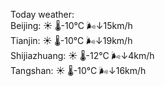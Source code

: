 Today weather:  
Beijing: ☀️ 🌡️-10°C 🌬️↓15km/h  
Tianjin: ☀️ 🌡️-10°C 🌬️↓19km/h  
Shijiazhuang: ☀️ 🌡️-12°C 🌬️↓4km/h  
Tangshan: ☀️ 🌡️-10°C 🌬️↓16km/h  
